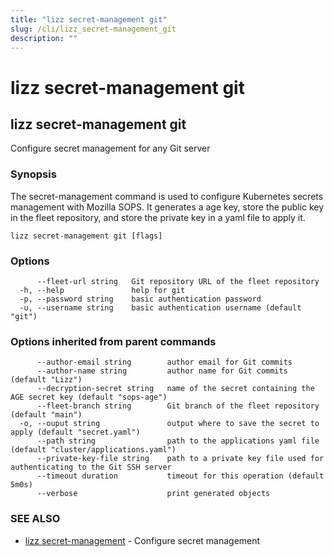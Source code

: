 ```yaml
---
title: "lizz secret-management git"
slug: /cli/lizz_secret-management_git
description: ""
---
```


# lizz secret-management git

## lizz secret-management git

Configure secret management for any Git server

### Synopsis

The secret-management command is used to configure Kubernetes secrets management with Mozilla SOPS. It generates a age key, store the public key in the fleet repository, and store the private key in a yaml file to apply it.

```
lizz secret-management git [flags]
```

### Options

```
      --fleet-url string   Git repository URL of the fleet repository
  -h, --help               help for git
  -p, --password string    basic authentication password
  -u, --username string    basic authentication username (default "git")
```

### Options inherited from parent commands

```
      --author-email string        author email for Git commits
      --author-name string         author name for Git commits (default "Lizz")
      --decryption-secret string   name of the secret containing the AGE secret key (default "sops-age")
      --fleet-branch string        Git branch of the fleet repository (default "main")
  -o, --ouput string               output where to save the secret to apply (default "secret.yaml")
      --path string                path to the applications yaml file (default "cluster/applications.yaml")
      --private-key-file string    path to a private key file used for authenticating to the Git SSH server
      --timeout duration           timeout for this operation (default 5m0s)
      --verbose                    print generated objects
```

### SEE ALSO

* [lizz secret-management](/docs/cli/lizz_secret-management/)	 - Configure secret management


